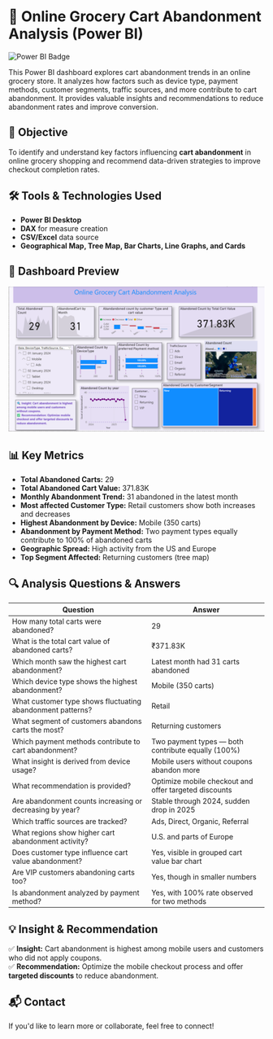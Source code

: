 # 🛒 Online Grocery Cart Abandonment Analysis (Power BI)

![Power BI Badge](https://img.shields.io/badge/Tool-Power%20BI-yellow?logo=powerbi)

This Power BI dashboard explores cart abandonment trends in an online grocery store. It analyzes how factors such as device type, payment methods, customer segments, traffic sources, and more contribute to cart abandonment. It provides valuable insights and recommendations to reduce abandonment rates and improve conversion.



## 📌 Objective
To identify and understand key factors influencing **cart abandonment** in online grocery shopping and recommend data-driven strategies to improve checkout completion rates.



## 🛠️ Tools & Technologies Used
- **Power BI Desktop**
- **DAX** for measure creation
- **CSV/Excel** data source
- **Geographical Map, Tree Map, Bar Charts, Line Graphs, and Cards**




## 📸 Dashboard Preview

![Cart Dashboard Overview](Screenshot.png)



## 📊 Key Metrics
- **Total Abandoned Carts:** 29  
- **Total Abandoned Cart Value:** 371.83K  
- **Monthly Abandonment Trend:** 31 abandoned in the latest month  
- **Most affected Customer Type:** Retail customers show both increases and decreases  
- **Highest Abandonment by Device:** Mobile (350 carts)  
- **Abandonment by Payment Method:** Two payment types equally contribute to 100% of abandoned carts  
- **Geographic Spread:** High activity from the US and Europe  
- **Top Segment Affected:** Returning customers (tree map)



## 🔍 Analysis Questions & Answers

| Question | Answer |
|---------|--------|
| How many total carts were abandoned? | 29 |
| What is the total cart value of abandoned carts? | ₹371.83K |
| Which month saw the highest cart abandonment? | Latest month had 31 carts abandoned |
| Which device type shows the highest abandonment? | Mobile (350 carts) |
| What customer type shows fluctuating abandonment patterns? | Retail |
| What segment of customers abandons carts the most? | Returning customers |
| Which payment methods contribute to cart abandonment? | Two payment types — both contribute equally (100%) |
| What insight is derived from device usage? | Mobile users without coupons abandon more |
| What recommendation is provided? | Optimize mobile checkout and offer targeted discounts |
| Are abandonment counts increasing or decreasing by year? | Stable through 2024, sudden drop in 2025 |
| Which traffic sources are tracked? | Ads, Direct, Organic, Referral |
| What regions show higher cart abandonment activity? | U.S. and parts of Europe |
| Does customer type influence cart value abandonment? | Yes, visible in grouped cart value bar chart |
| Are VIP customers abandoning carts too? | Yes, though in smaller numbers |
| Is abandonment analyzed by payment method? | Yes, with 100% rate observed for two methods |



## 💡 Insight & Recommendation
✅ **Insight:** Cart abandonment is highest among mobile users and customers who did not apply coupons.  
✅ **Recommendation:** Optimize the mobile checkout process and offer **targeted discounts** to reduce abandonment.

## 📬 Contact
If you'd like to learn more or collaborate, feel free to connect!

